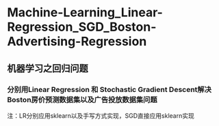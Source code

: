 # Machine-Learning_Linear-Regression_SGD_Boston-Advertising-Regression

## 机器学习之回归问题

### 分别用Linear Regression 和 Stochastic Gradient Descent解决Boston房价预测数据集以及广告投放数据集问题

注：LR分别应用sklearn以及手写方式实现，SGD直接应用sklearn实现
